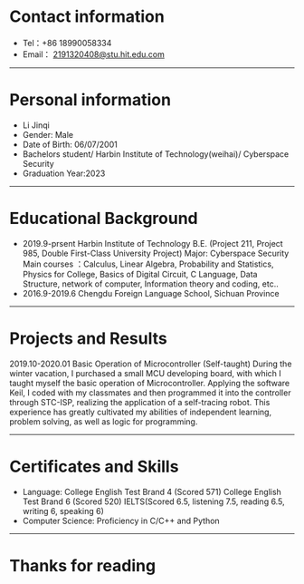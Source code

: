 
# Contact information

- Tel：+86 18990058334
- Email： 2191320408@stu.hit.edu.com

---

# Personal information

 - Li Jinqi
 - Gender: Male
 - Date of Birth: 06/07/2001
 - Bachelors student/ Harbin Institute of Technology(weihai)/ Cyberspace Security
 - Graduation Year:2023

---

# Educational Background
 - 2019.9-prsent   Harbin Institute of Technology   B.E.
  (Project 211, Project 985, Double First-Class University Project)
   Major: Cyberspace Security
   Main courses ：Calculus, Linear Algebra, Probability and Statistics, Physics for College,  Basics of 
   Digital Circuit, C Language, Data Structure, network of computer, Information theory and coding, etc..
 - 2016.9-2019.6 Chengdu Foreign Language School, Sichuan Province

---

# Projects and Results
2019.10-2020.01 Basic Operation of Microcontroller (Self-taught)
During the winter vacation, I purchased a small MCU developing board, with which I taught myself the basic operation of Microcontroller. Applying the software Keil, I coded with my classmates and then programmed it into the controller through STC-ISP, realizing the application of a self-tracing robot. This experience has greatly cultivated my abilities of independent learning, problem solving, as well as logic for programming.

---

# Certificates and Skills
 - Language: College English Test Brand 4 (Scored 571)
          College English Test Brand 6 (Scored 520)
          IELTS(Scored 6.5, listening 7.5, reading 6.5, writing 6, speaking 6)
 - Computer Science: Proficiency in C/C++ and Python

---

# Thanks for reading
